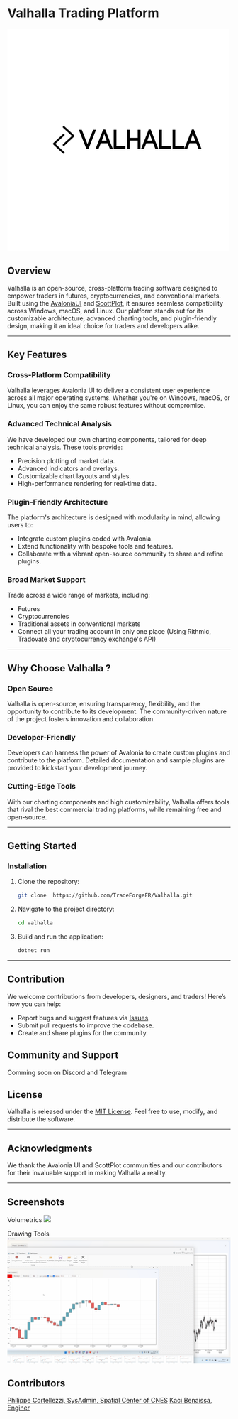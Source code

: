 # Valhalla Trading Platform

![](/Images/logo1.png)

## Overview
Valhalla is an open-source, cross-platform trading software designed to empower traders in futures, cryptocurrencies, and conventional markets. 
Built using the [AvaloniaUI](https://avaloniaui.net/ "AvaloniaUI") and [ScottPlot](https://scottplot.net/ "ScottPlot"), it ensures seamless compatibility across Windows, macOS, and Linux. 
Our platform stands out for its customizable architecture, advanced charting tools, and plugin-friendly design, making it an ideal choice for traders and developers alike.

---

## Key Features

### Cross-Platform Compatibility
Valhalla leverages Avalonia UI to deliver a consistent user experience across all major operating systems. Whether you're on Windows, macOS, or Linux, you can enjoy the same robust features without compromise.

### Advanced Technical Analysis
We have developed our own charting components, tailored for deep technical analysis. These tools provide:
- Precision plotting of market data.
- Advanced indicators and overlays.
- Customizable chart layouts and styles.
- High-performance rendering for real-time data.

### Plugin-Friendly Architecture
The platform's architecture is designed with modularity in mind, allowing users to:
- Integrate custom plugins coded with Avalonia.
- Extend functionality with bespoke tools and features.
- Collaborate with a vibrant open-source community to share and refine plugins.

### Broad Market Support
Trade across a wide range of markets, including:
- Futures
- Cryptocurrencies
- Traditional assets in conventional markets
- Connect all your trading account in only one place (Using Rithmic, Tradovate and cryptocurrency exchange's API)

---

## Why Choose Valhalla ?

### Open Source
Valhalla is open-source, ensuring transparency, flexibility, and the opportunity to contribute to its development. The community-driven nature of the project fosters innovation and collaboration.

### Developer-Friendly
Developers can harness the power of Avalonia to create custom plugins and contribute to the platform. Detailed documentation and sample plugins are provided to kickstart your development journey.

### Cutting-Edge Tools
With our charting components and high customizability, Valhalla offers tools that rival the best commercial trading platforms, while remaining free and open-source.

---

## Getting Started

### Installation
1. Clone the repository:
   ```sh
   git clone  https://github.com/TradeForgeFR/Valhalla.git  
   ```
2. Navigate to the project directory:
   ```sh
   cd valhalla
   ```
3. Build and run the application:
   ```sh
   dotnet run
   ```

---

## Contribution
We welcome contributions from developers, designers, and traders! Here’s how you can help:
- Report bugs and suggest features via [Issues](https://github.com/TradeForgeFR/Valhalla/issues).
- Submit pull requests to improve the codebase.
- Create and share plugins for the community.


## Community and Support
Comming soon on Discord and Telegram

## License
Valhalla is released under the [MIT License](https://github.com/TradeForgeFR/Valhalla/blob/main/LICENCE.txt). Feel free to use, modify, and distribute the software.

---

## Acknowledgments
We thank the Avalonia UI and ScottPlot communities and our contributors for their invaluable support in making Valhalla a reality.

---

## Screenshots
Volumetrics 
![](/Images/volumetrics.gif)

Drawing Tools
![](/Images/draws.gif)

## Contributors
[Philippe Cortellezzi, SysAdmin, Spatial Center of CNES](https://www.linkedin.com/in/philippe-cortellezzi-808b45173/ "Philippe Cortellezzi's Linkedin")
[Kaci Benaissa, Enginer](https://www.linkedin.com/in/kaci-benaissa-163a874a/ "Kaci Benaissa's Linkedin")

